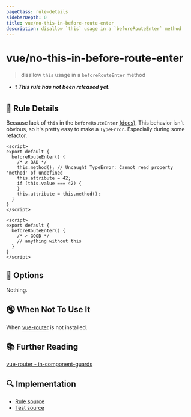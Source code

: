```yaml
---
pageClass: rule-details
sidebarDepth: 0
title: vue/no-this-in-before-route-enter
description: disallow `this` usage in a `beforeRouteEnter` method
---
```

# vue/no-this-in-before-route-enter

> disallow `this` usage in a `beforeRouteEnter` method

- :exclamation: <badge text="This rule has not been released yet." vertical="middle" type="error"> ***This rule has not been released yet.*** </badge>

## :book: Rule Details

Because lack of `this` in the `beforeRouteEnter` [(docs)](https://router.vuejs.org/guide/advanced/navigation-guards.html#in-component-guards). This behavior isn't obvious, so it's pretty easy to make a `TypeError`. Especially during some refactor. 

<eslint-code-block :rules="{'vue/no-this-in-before-route-enter': ['error']}">

```vue
<script>
export default {
  beforeRouteEnter() {
    /* ✗ BAD */
    this.method(); // Uncaught TypeError: Cannot read property 'method' of undefined
    this.attribute = 42;
    if (this.value === 42) {
    }
    this.attribute = this.method();
  }   
}
</script>
```

</eslint-code-block>

<eslint-code-block :rules="{'vue/no-this-in-before-route-enter': ['error']}">

```vue
<script>
export default {
  beforeRouteEnter() {
    /* ✓ GOOD */
    // anything without this
  }   
}
</script>
```

</eslint-code-block>

## :wrench: Options

Nothing.

## :mute: When Not To Use It

When [vue-router](https://router.vuejs.org/) is not installed.

## :books: Further Reading

[vue-router - in-component-guards](https://router.vuejs.org/guide/advanced/navigation-guards.html#in-component-guards)

## :mag: Implementation

- [Rule source](https://github.com/vuejs/eslint-plugin-vue/blob/master/lib/rules/no-this-in-before-route-enter.js)
- [Test source](https://github.com/vuejs/eslint-plugin-vue/blob/master/tests/lib/rules/no-this-in-before-route-enter.js)
